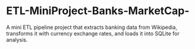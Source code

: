# ETL-MiniProject-Banks-MarketCap-
A mini ETL pipeline project that extracts banking data from Wikipedia, transforms it with currency exchange rates, and loads it into SQLite for analysis.
